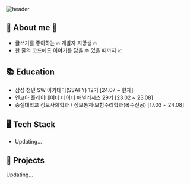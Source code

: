 <!-- Header -->
![header](https://capsule-render.vercel.app/api?type=waving&color=gradient&height=300&section=header&text=Welcome%20to%20my%20Github!%20)

<!-- Body -->

## 🎉 About me 🎉
- 글쓰기를 좋아하는 🔥 개발자 지망생 🔥
- 한 줄의 코드에도 이야기를 담을 수 있을 때까지 📈

<!--
- 🌱 I’m currently learning (React, JavaScript, TypeScript, Java, Spring)
- 👀 I'm planning to study (Java, Spring, Docker, kubernetes) in depth
- 🤔 I’m looking for help with Algorithm,,,
- 📫 How to reach me: rjs7289@gmail.com
- ⚡ Fun fact: I'm enjoying 🚴
-->

## 📚 Education
* 삼성 청년 SW 아카데미(SSAFY) 12기 [24.07 ~ 현재]
* 엔코아 플레이데이터 데이터 애널리시스 29기 [23.02 ~ 23.08]
* 숭실대학교 정보사회학과 / 정보통계·보험수리학과(복수전공) [17.03 ~ 24.08]

## 🖥️ Tech Stack
* Updating...

## 🌟 Projects
Updating...

